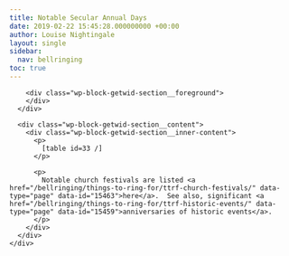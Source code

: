 ```yaml
---
title: Notable Secular Annual Days
date: 2019-02-22 15:45:28.000000000 +00:00
author: Louise Nightingale
layout: single
sidebar:
  nav: bellringing
toc: true
---
```

<div class="wp-block-getwid-section">
  <div class="wp-block-getwid-section__wrapper">
    <div class="wp-block-getwid-section__inner-wrapper">
      <div class="wp-block-getwid-section__background-holder">
        <div class="wp-block-getwid-section__background">
        </div>
        
        <div class="wp-block-getwid-section__foreground">
        </div>
      </div>
      
      <div class="wp-block-getwid-section__content">
        <div class="wp-block-getwid-section__inner-content">
          <p>
            [table id=33 /]
          </p>
          
          <p>
            Notable church festivals are listed <a href="/bellringing/things-to-ring-for/ttrf-church-festivals/" data-type="page" data-id="15463">here</a>.  See also, significant <a href="/bellringing/things-to-ring-for/ttrf-historic-events/" data-type="page" data-id="15459">anniversaries of historic events</a>.
          </p>
        </div>
      </div>
    </div>
  </div>
</div>
